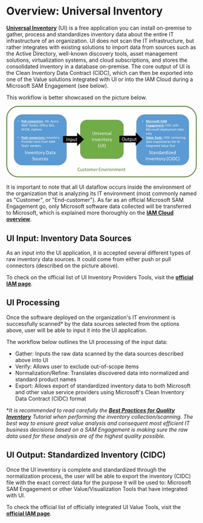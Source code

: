 # Overview: Universal Inventory

[**Universal Inventory**](https://aka.ms/downloadUI) (UI) is a free application you can install on-premise to gather, process and standardizes inventory data about the entire IT infrastructure of an organization. UI does not scan the IT infrastructure, but rather integrates with existing solutions to import data from sources such as the Active Directory, well-known discovery tools, asset management solutions, virtualization systems, and cloud subscriptions, and stores the consolidated inventory in a database on-premise. The core output of UI is the Clean Inventory Data Contract (CIDC), which can then be exported into one of the Value solutions integrated with UI or into the IAM Cloud during a Microsoft SAM Engagement (see below).

This workflow is better showcased on the picture below. 

![UI dataflow](media/UI_overview.jpg)

It is important to note that all UI dataflow occurs inside the environment of the organization that is analyzing its IT environment (most commonly named as "Customer", or "End-customer"). As far as an official Microsoft SAM Engagement go, only Microsoft software data collected will be transferred to Microsoft, which is explained more thoroughly on the [**IAM Cloud overview**](IAMCloud.md).

## UI Input: Inventory Data Sources

As an input into the UI application, it is accepted several different types of raw inventory data sources. It could come from either push or pull connectors (described on the picture above).

To check on the official list of UI Inventory Providers Tools, visit the [**official IAM page**](https://aka.ms/samiam).

## UI Processing

Once the software deployed on the organization's IT environment is successfully scanned* by the data sources selected from the options above, user will be able to input it into the UI application.

The workflow below outlines the UI processing of the input data:

- Gather: Inputs the raw data scanned by the data sources described above into UI
- Verify: Allows user to exclude out-of-scope items
- Normalization/Refine: Translates discovered data into normalized and standard product names
- Export: Allows export of standardized inventory data to both Microsoft and other value service providers using Microsoft's Clean Inventory Data Contract (CIDC) format

**It is recommended to read carefully the [**Best Practices for Quality Inventory**](../Tutorials/UI/quality.md) Tutorial when performing the inventory collection/scanning. The best way to ensure great value analysis and consequent most efficient IT business decisions based on a SAM Engagement is making sure the raw data used for these analysis are of the highest quality possible.*

## UI Output: Standardized Inventory (CIDC)

Once the UI inventory is complete and standardized through the normalization process, the user will be able to export the inventory (CIDC) file with the exact correct data for the purpose it will be used to: Microsoft SAM Engagement or other Value/Visualization Tools that have integrated with UI.
 
To check the official list of officially integrated UI Value Tools, visit the [**official IAM page**](https://aka.ms/samiam).
